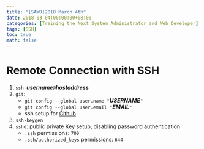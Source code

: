 ```yaml
---
title: "[SAWD]2018 March 4th"
date: 2018-03-04T00:00:00+08:00
categories: [Training the Next System Administrator and Web Developer]
tags: [SSH]
toc: true
math: false
---
```


# Remote Connection with SSH

1.	`ssh `***username***`@`***hostaddress***
2.	`git`:
	-   `git config --global user.name "`***USERNAME***`"`
	-   `git config --global user.email "`***EMAIL***`"`
	-   ssh setup for [Github](https://github.com/)
3.  `ssh-keygen`
4.  `sshd`: public private Key setup, disabling password authentication
    -   `.ssh` permissions: `700`
    -   `.ssh/authorized_keys` permissions: `644`
